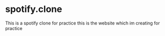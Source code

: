 # spotify.clone
This is a spotify clone for practice
 this is the website which im creating for practice 
 